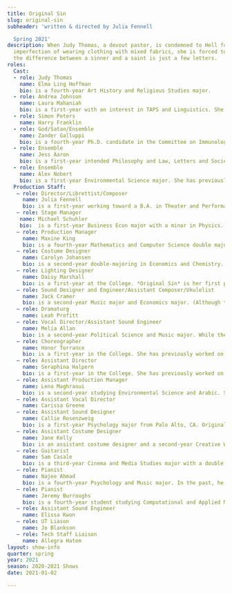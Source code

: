 ```yaml
---
title: Original Sin
slug: original-sin
subheader: 'written & directed by Julia Fennell

  Spring 2021'
description: When Judy Thomas, a devout pastor, is condemned to Hell for her single
  imperfection of wearing clothing with mixed fabrics, she is forced to learn that
  the difference between a sinner and a saint is just a few letters.
roles:
  Cast:
  - role: Judy Thomas
    name: Elma Ling Hoffman
    bio: is a fourth-year Art History and Religious Studies major.
  - role: Andrea Johnson
    name: Laura Mahaniah
    bio: is a first-year with an interest in TAPS and Linguistics. She has previously acted in *My H8 Letter to the Gr8 American Theatre* and a couple of virtual readings. As per her previous bio, she would like to remind everyone who has not yet done so to learn what a Djungelskog is, and assures them that they will not regret it.
  - role: Simon Peters
    name: Harry Franklin
  - role: God/Satan/Ensemble
    name: Zander Galluppi
    bio: is a fourth-year Ph.D. candidate in the Committee on Immunology. He has performed in ten UT/TAPS shows -- some of his favorite credits include *The Old Man and the Old Moon* (Cookie/Solomon/Ghost Singer), *Animals Out of Paper* (Andy), *Love’s Labour’s Lost: A New Musical* (Longaville), and *Peter and the Starcatcher* (Smee). Additionally, Zander is currently serving in his third term on UT Committee. Outside of UT, Zander has performed with the Hyde Park Community Players and regionally with This Moment Productions, Beverly Arts Center, and Underscore Theatre Company as part of their Chicago Musical Theatre Festival. Catch him this June appearing as Antipholus of Ephesus in Beverly Arts Center's *The Comedy of Errors*! Zander would like to thank the cast and crew of Original Sin for their hard work and support in an unconventional rehearsal process!
  - role: Ensemble
    name: Jess Aaron
    bio: is a first-year intended Philosophy and Law, Letters and Society major. She has previously appeared in several productions with the Dean's Men and is super excited to be performing in her first musical at the University of Chicago. She hopes you enjoy the show!
  - role: Ensemble
    name: Alex Nobert
    bio: is a first-year Environmental Science major. She has previously participated in Spring Quarter 24 Hour Theater as an actor, but other than that, this is her first show! She would like to thank everyone who worked hard to make this show happen despite the circumstances, and her roommates, who had to endure her constant singing in their apartment while they tried to study.
  Production Staff:
   – role: Director/Librettist/Composer
     name: Julia Fennell
     bio: is a first-year working toward a B.A. in Theater and Performance Studies. She is currently working on a new full-length musical entitled Cole, Carved. She's worked on several UChicago productions, including as the assistant stage manager for *My H8 Letter to the Great American Theatre*.
   – role: Stage Manager
    name: Michael Schuhler
    bio:  is a first-year Business Econ major with a minor in Physics. He has previously worked on Theatre24 productions (Actor/Producer) and is currently serving on the UT Committee. In his free time, he enjoys music and singing.
   – role: Production Manager
     name: Maxine King 
     bio: is a fourth-year Mathematics and Computer Science double major. She has previously worked on *Dry Land* (Production Manager), *Macbeth* (Production Manager), *Measure For Measure* (Scenic Designer), *Richard III* (Scenic Designer), *Much Ado About Nothing* (Assistant Scenic Designer), and *As You Like It* (Assistant Props Designer).
   – role: Costume Designer
     name: Carolyn Johansen
     bio: is a second-year double-majoring in Economics and Chemistry. This is her first show with UT.
   – role: Lighting Designer
     name: Daisy Marshall
     bio: is a first-year at the College. *Original Sin* is her first production with UT. Though she learned lots from her experience with theater in high school, she couldn't be happier to move up from her coveted "Assistant Stage Sweeper" position. Accordingly, she is immensely grateful to the cast and crew for creating this amazing performance.
   – role: Sound Designer and Engineer/Assistant Composer/Ukulelist
     name: Jack Cramer
     bio: is a second-year Music major and Economics major. (Although the latter is coming under greater and greater scrutiny). He has previously worked the Radio24 show, *I Arkansas a Ghost* (Sound Designer/Composer), but is otherwise new to University Theatre!
   – role: Dramaturg
     name: Leah Profitt
   – role: Vocal Director/Assistant Sound Engineer
     name: Melia Allan
     bio: is a second-year Political Science and Music major. While they have been singing in Motet Choir and the Vocal Studies program since their first year, *Original Sin* is their first UChicago Theater production, and they are psyched to be a part of this wonderful show.
   – role: Choreographer
     name: Honor Torrance
     bio: is a first-year in the College. She has previously worked on the Theater24 Autumn 2020 and Winter 2021 shows (Actor, Graphic Designer), in which she took on serious and challenging roles such as *Vampire Romeo and Girl Being Chased By Ghost Of Former US President Bill Clinton*.
   – role: Assistant Director
     name: Seraphina Halpern
     bio: is a first-year in the College. She has previously worked on *My H8 Letter to the Gr8 American Theater* (Assistant Video Director).
   – role: Assistant Production Manager
     name: Lena Maghraoui
     bio: is a second-year studying Environmental Science and Arabic. She previously acted in *Antony and Cleopatra* with the Dean's Men, and this is her first experience with management. She is so grateful to Maxine King for her incredible patience and kindness in guiding Lena through this new side of theatre, and she hopes you enjoy the show!
   – role: Assistant Vocal Director
     name: Carissa Greene
   – role: Assistant Sound Designer
     name: Callie Rosenzweig
     bio: is a first-year Psychology major from Palo Alto, CA. Original Sin is her first UT show, and also her first experience with sound design—she was primarily an actress, not a techie, in high school. Callie is excited to be getting involved in UT, and she can't wait to join the community in person next year!
   – role: Assistant Costume Designer
     name: Jane Kelly
     bio: is an assistant costume designer and a second-year Creative Writing and Business Econ major. This is her first experience with UT or theater in general, but she looks forward to working on many more shows and learning all about the different roles that go into a spectacular production.
   – role: Guitarist
     name: Sam Casale
     bio: is a third-year Cinema and Media Studies major with a double minor in Neuroscience and Music (he is just as confused by this combination as you are). He has produced and recorded for a variety of artists that cover genre spans from rap, folk, jazz, and just about anything people ask him to do. Connect with him @samyesman on Insta for all your guitar/production needs!
   – role: Pianist
     name: Najee Ahmad
     bio: is a fourth-year Psychology and Music major. In the past, he has performed with Le Vorris and Vox Circus and really misses doing that because it was super fun and everyone should go to at least one circus open gym next year if things are open pls thanks.
   – role: Pianist
     name: Jeremy Burroughs
     bio: is a fourth-year student studying Computational and Applied Mathematics. He participates in the university's Piano Program and plays cello in the University Chamber Orchestra. With this orchestra, he has performed with the Gilbert and Sullivan Opera Company.
   – role: Assistant Sound Engineer
     name: Elissa Kwon
   – role: UT Liason
     name: Jo Blankson
   – role: Tech Staff Liaison
     name: Allegra Hatem
layout: show-info
quarter: spring
year: 2021
season: 2020-2021 Shows
date: 2021-01-02

---
```

